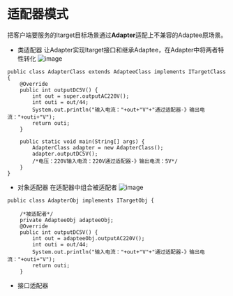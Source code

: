 # 适配器模式

把客户端要服务的Itarget目标场景通过**Adapter**适配上不兼容的Adaptee原场景。

* 类适配器
让Adapter实现Itarget接口和继承Adaptee，在Adapter中将两者特性转化
![image](https://user-images.githubusercontent.com/64847551/227128273-eb6627e9-d24b-4d78-aa21-992b433f3d6b.png)

~~~
public class AdapterClass extends AdapteeClass implements ITargetClass {
    @Override
    public int outputDC5V() {
        int out = super.outputAC220V();
        int outi = out/44;
        System.out.println("输入电流："+out+"V"+"通过适配器-》输出电流："+outi+"V");
        return outi;
    }

    public static void main(String[] args) {
        AdapterClass adapter = new AdapterClass();
        adapter.outputDC5V();
        /*电压：220V输入电流：220V通过适配器-》输出电流：5V*/
    }
}
~~~

* 对象适配器
在适配器中组合被适配者
![image](https://user-images.githubusercontent.com/64847551/227129306-f824bb3d-e3cb-49bf-a5f6-6bff76d4ae6e.png)

~~~
public class AdapterObj implements ITargetObj {

    /*被适配者*/
    private AdapteeObj adapteeObj;
    @Override
    public int outputDC5V() {
        int out = adapteeObj.outputAC220V();
        int outi = out/44;
        System.out.println("输入电流："+out+"V"+"通过适配器-》输出电流："+outi+"V");
        return outi;
    }
~~~

* 接口适配器
